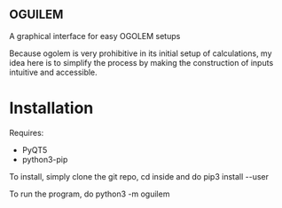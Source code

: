 ## OGUILEM

A graphical interface for easy OGOLEM setups

Because ogolem is very prohibitive in its initial setup of calculations, my idea here is to simplify the process by
making the construction of inputs intuitive and accessible.

# Installation

Requires:

* PyQT5
* python3-pip

To install, simply clone the git repo, cd inside and do pip3 install --user

To run the program, do python3 -m oguilem